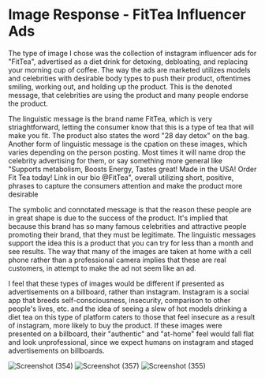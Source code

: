 # Image Response - FitTea Influencer Ads
<p> The type of image I chose was the collection of instagram influencer ads for "FitTea", advertised as a diet drink for detoxing, debloating, and replacing your morning cup of coffee. The way the ads are marketed utilizes models and celebrities with desirable body types to push their product, oftentimes smiling, working out, and holding up the product. This is the denoted message, that celebrities are using the product and many people endorse the product.</p>
 <p> The linguistic message is the brand name FitTea, which is very striaghtforward, letting the consumer know that this is a type of tea that will make you fit. The product also states the word "28 day detox" on the bag. Another form of linguistic message is the cpation on these images, which varies depending on the person posting. Most times it will name drop the celebrity advertising for them, or say something more general like "Supports metabolism, Boosts Energy, Tastes great! Made in the USA! Order Fit Tea today! Link in our bio @FitTea", overall utilizing short, positive, phrases to capture the consumers attention and make the product more desirable</p>
 <p> The symbolic and connotated message is that the reason these people are in great shape is due to the success of the product. It's implied that because this brand has so many famous celebrities and attractive people promoting their brand, that they must be legitimate. The linguistic messages support the idea this is a product that you can try for less than a month and see results. The way that many of the images are taken at home with a cell phone rather than a professional camera implies that these are real customers, in attempt to make the ad not seem like an ad. </P>
 </P> I feel that these types of images would be different if presented as advertisements on a billboard, rather than instagram. Instagram is a social app that breeds self-consciousness, insecurity, comparison to other people's lives, etc. and the idea of seeing a slew of hot models drinking a diet tea on this type of platform caters to those that feel insecure as a result of instagram, more likely to buy the product. If these images were presented on a billboard, their "authentic" and "at-home" feel would fall flat and look unprofessional, since we expect humans on instagram and staged advertisements on billboards.</p>
 
 
 ![Screenshot (354)](https://user-images.githubusercontent.com/97540990/152394680-36821d54-f4df-4a6d-a5c0-3b89756fea34.png)
![Screenshot (357)](https://user-images.githubusercontent.com/97540990/152394730-6648f29f-e142-4e80-a1a2-67d569886d83.png)
![Screenshot (355)](https://user-images.githubusercontent.com/97540990/152394779-9d576522-23e8-4e72-ad3a-c610ac49313a.png)
